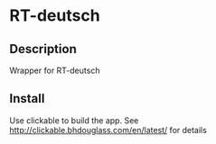 # RT-deutsch

## Description
Wrapper for RT-deutsch

## Install 
Use clickable to build the app.
See http://clickable.bhdouglass.com/en/latest/ for details


